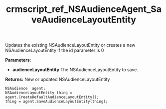 ﻿---
title: crmscript_ref_NSAudienceAgent_SaveAudienceLayoutEntity
description: NSAudienceLayoutEntity SaveAudienceLayoutEntity(NSAudienceLayoutEntity audienceLayoutEntity);
intellisense: NSAudienceAgent.SaveAudienceLayoutEntity
keywords: NSAudienceAgent,SaveAudienceLayoutEntity
so.topic: reference
---
	  
Updates the existing NSAudienceLayoutEntity or creates a new NSAudienceLayoutEntity if the id parameter is 0
	  
**Parameters**:
 - **audienceLayoutEntity** The NSAudienceLayoutEntity to save.

**Returns:** New or updated NSAudienceLayoutEntity

```crmscript
NSAudience  agent;
NSAudienceLayoutEntity thing = agent.CreateDefaultAudienceLayoutEntity();
thing = agent.SaveAudienceLayoutEntity(thing);
```

